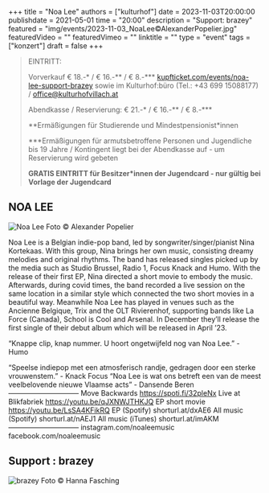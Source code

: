 +++
title = "Noa Lee"
authors = ["kulturhof"]
date = 2023-11-03T20:00:00
publishdate = 2021-05-01
time = "20:00"
description = "Support: brazey"
featured = "img/events/2023-11-03_NoaLee©AlexanderPopelier.jpg"
featuredVideo = ""
featuredVimeo = ""
linktitle = ""
type = "event"
tags = ["konzert"]
draft = false
+++

> EINTRITT: 
> 
> Vorverkauf € 18.-\* / € 16.-\*\* / € 8.-\*\*\* [kupfticket.com/events/noa-lee-support-brazey](https://kupfticket.com/events/noa-lee-support-brazey) sowie im Kulturhof:büro (Tel.: +43 699 15088177) / office@kulturhofvillach.at
>
> Abendkasse / Reservierung: € 21.-\* / € 16.-\*\* / € 8.-\*\*\*
> 
> \*\*Ermäßigungen für Studierende und Mindestpensionist\*innen
> 
> \*\*\*Ermäßigungen für armutsbetroffene Personen und Jugendliche bis 19 Jahre / Kontingent liegt bei der Abendkasse auf - um Reservierung wird gebeten
> 
> **GRATIS EINTRITT für Besitzer\*innen der Jugendcard - nur gültig bei Vorlage der Jugendcard**

## NOA LEE

![Noa Lee](/img/events/2023-11-3_NoaLee©AlexanderPopelier.jpg)
Foto © Alexander Popelier

Noa Lee is a Belgian indie-pop band, led by songwriter/singer/pianist Nina Kortekaas. With this group, Nina brings her own music, consisting dreamy melodies and original rhythms.
The band has released singles picked up by the media such as Studio Brussel, Radio 1, Focus Knack and Humo. With the release of their first EP, Nina directed a short movie to embody the music. Afterwards, during covid times, the band recorded a live session on the same location in a similar style which connected the two short movies in a beautiful way. Meanwhile Noa Lee has played in venues such as the Ancienne Belgique, Trix and the OLT Rivierenhof, supporting bands like La Force (Canada), School is Cool and Arsenal. In December they’ll release the first single of their debut album which will be released in April ’23.

“Knappe clip, knap nummer. U hoort ongetwijfeld nog van Noa Lee.” - Humo

“Speelse indiepop met een atmosferisch randje, gedragen door een sterke vrouwenstem.” - Knack Focus
“Noa Lee is wat ons betreft een van de meest veelbelovende nieuwe Vlaamse acts” - Dansende Beren
——————————
Move Backwards https://spoti.fi/32pleNx
Live at Blikfabriek https://youtu.be/qJXNWJTHKJQ
EP short movie https://youtu.be/LsSA4KFikRQ
EP (Spotify) shorturl.at/dxAE6
All music (Spotify) shorturl.at/nAEJ1
All music (iTunes) shorturl.at/imAKM
——————————
instagram.com/noaleemusic
facebook.com/noaleemusic

## Support : brazey

![brazey](/img/events/2023-11-3_brazey_HANNA_FASCHING.jpeg)
Foto © Hanna Fasching
